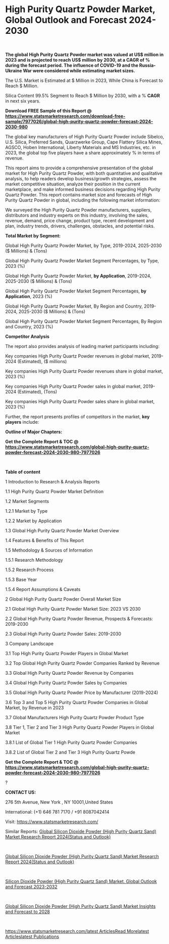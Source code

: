 <h1>High Purity Quartz Powder Market, Global Outlook and Forecast 2024-2030</h1><br/><p><strong>The global High Purity Quartz Powder market was valued at US$ million in 2023 and is projected to reach US$ million by 2030, at a <strong>CAGR</strong> of % during the forecast period. The influence of COVID-19 and the Russia-Ukraine War were considered while estimating market sizes.</strong></p>
 
 
 
 <p>The U.S. Market is Estimated at $ Million in 2023, While China is Forecast to Reach $ Million.</p>
 
 
 
 <p>Silica Content 99.5% Segment to Reach $ Million by 2030, with a % <strong>CAGR</strong> in next six years.</p>
 
 
 
 <p><strong>Download FREE Sample of this Report @ <a href="https://www.statsmarketresearch.com/download-free-sample/7977026/global-high-purity-quartz-powder-forecast-2024-2030-980">https://www.statsmarketresearch.com/download-free-sample/7977026/global-high-purity-quartz-powder-forecast-2024-2030-980</a></strong></p>
 
 
 
 <p>The global key manufacturers of High Purity Quartz Powder include Sibelco, U.S. Silica, Preferred Sands, Quarzwerke Group, Cape Flattery Silica Mines, AGSCO, Hoben International, Liberty Materials and MS Industries, etc. in 2023, the global top five players have a share approximately % in terms of revenue.</p>
 
 
 
 <p>This report aims to provide a comprehensive presentation of the global market for High Purity Quartz Powder, with both quantitative and qualitative analysis, to help readers develop business/growth strategies, assess the market competitive situation, analyze their position in the current marketplace, and make informed business decisions regarding High Purity Quartz Powder. This report contains market size and forecasts of High Purity Quartz Powder in global, including the following market information:</p>
 
 
 
 <p>We surveyed the High Purity Quartz Powder manufacturers, suppliers, distributors and industry experts on this industry, involving the sales, revenue, demand, price change, product type, recent development and plan, industry trends, drivers, challenges, obstacles, and potential risks.</p>
 
 
 
 <p><strong>Total Market by Segment:</strong></p>
 
 
 
 <p>Global High Purity Quartz Powder Market, by Type, 2019-2024, 2025-2030 ($ Millions) & (Tons)</p>
 
 
 
 <p>Global High Purity Quartz Powder Market Segment Percentages, by Type, 2023 (%)</p>
 
 
 
 <p>Global High Purity Quartz Powder Market, <strong>by Application</strong>, 2019-2024, 2025-2030 ($ Millions) & (Tons)</p>
 
 
 
 <p>Global High Purity Quartz Powder Market Segment Percentages, <strong>by Application</strong>, 2023 (%)</p>
 
 
 
 <p>Global High Purity Quartz Powder Market, By Region and Country, 2019-2024, 2025-2030 ($ Millions) & (Tons)</p>
 
 
 
 <p>Global High Purity Quartz Powder Market Segment Percentages, By Region and Country, 2023 (%)</p>
 
 
 
 <p><strong>Competitor Analysis</strong></p>
 
 
 
 <p>The report also provides analysis of leading market participants including:</p>
 
 
 
 <p>Key companies High Purity Quartz Powder revenues in global market, 2019-2024 (Estimated), ($ millions)</p>
 
 
 
 <p>Key companies High Purity Quartz Powder revenues share in global market, 2023 (%)</p>
 
 
 
 <p>Key companies High Purity Quartz Powder sales in global market, 2019-2024 (Estimated), (Tons)</p>
 
 
 
 <p>Key companies High Purity Quartz Powder sales share in global market, 2023 (%)</p>
 
 
 
 <p>Further, the report presents profiles of competitors in the market, <strong>key players</strong> include:</p>
 
 
 
 <p><strong>Outline of Major Chapters:</strong></p>
 
 
 
 <div><b>Get the Complete Report & TOC @ <a href="https://www.statsmarketresearch.com/global-high-purity-quartz-powder-forecast-2024-2030-980-7977026">https://www.statsmarketresearch.com/global-high-purity-quartz-powder-forecast-2024-2030-980-7977026</a></b></div>
 
 
 
 <p><br />
 
 <b>Table of content</b></p>
 
 
 
 <p>1 Introduction to Research & Analysis Reports<br />
 
 1.1 High Purity Quartz Powder Market Definition<br />
 
 1.2 Market Segments<br />
 
 1.2.1 Market by Type<br />
 
 1.2.2 Market by Application<br />
 
 1.3 Global High Purity Quartz Powder Market Overview<br />
 
 1.4 Features & Benefits of This Report<br />
 
 1.5 Methodology & Sources of Information<br />
 
 1.5.1 Research Methodology<br />
 
 1.5.2 Research Process<br />
 
 1.5.3 Base Year<br />
 
 1.5.4 Report Assumptions & Caveats<br />
 
 2 Global High Purity Quartz Powder Overall Market Size<br />
 
 2.1 Global High Purity Quartz Powder Market Size: 2023 VS 2030<br />
 
 2.2 Global High Purity Quartz Powder Revenue, Prospects & Forecasts: 2019-2030<br />
 
 2.3 Global High Purity Quartz Powder Sales: 2019-2030<br />
 
 3 Company Landscape<br />
 
 3.1 Top High Purity Quartz Powder Players in Global Market<br />
 
 3.2 Top Global High Purity Quartz Powder Companies Ranked by Revenue<br />
 
 3.3 Global High Purity Quartz Powder Revenue by Companies<br />
 
 3.4 Global High Purity Quartz Powder Sales by Companies<br />
 
 3.5 Global High Purity Quartz Powder Price by Manufacturer (2019-2024)<br />
 
 3.6 Top 3 and Top 5 High Purity Quartz Powder Companies in Global Market, by Revenue in 2023<br />
 
 3.7 Global Manufacturers High Purity Quartz Powder Product Type<br />
 
 3.8 Tier 1, Tier 2 and Tier 3 High Purity Quartz Powder Players in Global Market<br />
 
 3.8.1 List of Global Tier 1 High Purity Quartz Powder Companies<br />
 
 3.8.2 List of Global Tier 2 and Tier 3 High Purity Quartz Powde</p>
 
 
 
 <div><b>Get the Complete Report & TOC @ <a href="https://www.statsmarketresearch.com/global-high-purity-quartz-powder-forecast-2024-2030-980-7977026">https://www.statsmarketresearch.com/global-high-purity-quartz-powder-forecast-2024-2030-980-7977026</a></b></div>
 
 
 
 <p>? </p>
 
 
 
 <p><b>CONTACT US:</b><br />
 
 276 5th Avenue, New York , NY 10001,United States<br />
 
 International: (+1) 646 781 7170 / +91 8087042414<br />
 
 Visit: <a href="https://www.statsmarketresearch.com/">https://www.statsmarketresearch.com/</a><br />
 
 Similar Reports: <a href="https://www.statsmarketresearch.com/global-high-purity-quartz-powder-forecast-2024-2030-980-7977026">Global Silicon Dioxide Powder (High Purity Quartz Sand) Market Research Report 2024(Status and Outlook)</a><br />
 
 <br />
 
 <a href="https://www.statsmarketresearch.com/global-high-purity-quartz-powder-forecast-2024-2030-980-7977026">Global Silicon Dioxide Powder (High Purity Quartz Sand) Market Research Report 2024(Status and Outlook)</a><br />
 
 <br />
 
 <a href="https://www.statsmarketresearch.com/global-high-purity-quartz-powder-forecast-2024-2030-980-7977026">Silicon Dioxide Powder (High Purity Quartz Sand) Market, Global Outlook and Forecast 2023-2032</a><br />
 
 <br />
 
 <a href="https://www.statsmarketresearch.com/global-high-purity-quartz-powder-forecast-2024-2030-980-7977026">Global Silicon Dioxide Powder (High Purity Quartz Sand) Market Insights and Forecast to 2028</a><br />
 
 <br />
 
 <a href="https://gyeongbokgung.com">https://www.statsmarketresearch.com/</a><a href="https://hallyeomaritime.com">latest Articles</a><a href="https://jingwansa.com">Read More</a><a href="https://nguoiviet.jp/">latest Articles</a><a href="https://www.intelmarketresearch.com/">latest Publications</a></p>